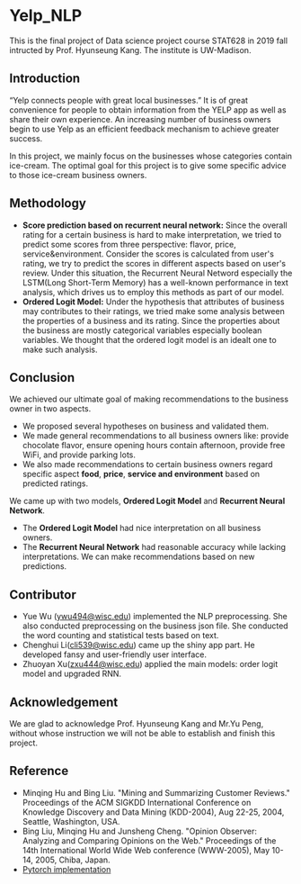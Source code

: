 # Yelp_NLP
This is the final project of Data science project course STAT628 in 2019 fall intructed by Prof. Hyunseung Kang. The institute is UW-Madison.

## Introduction
“Yelp connects people with great local businesses.” It is of great convenience for people to obtain information from the YELP app as well as share their own experience. An increasing number of business owners begin to use Yelp as an efficient feedback mechanism to achieve greater success.

In this project, we mainly focus on the businesses whose categories contain ice-cream. The optimal goal for this project is to give some specific advice to those ice-cream business owners.

## Methodology
- **Score prediction based on recurrent neural network:** Since the overall rating for a certain business is hard to make interpretation, we tried to predict some scores from three perspective: flavor, price, service&environment. Consider the scores is calculated from user's rating, we try to predict the scores in different aspects based on user's review. Under this situation, the Recurrent Neural Netword especially the LSTM(Long Short-Term Memory) has a well-known performance in text analysis, which drives us to employ this methods as part of our model.
- **Ordered Logit Model:** Under the hypothesis that attributes of business may contributes to their ratings, we tried make some analysis between the properties of a business and its rating. Since the properties about the business are mostly categorical variables especially boolean variables. We thought that the ordered logit model is an idealt one to make such analysis.

## Conclusion
We achieved our ultimate goal of making recommendations to the business owner in two aspects.
- We proposed several hypotheses on business and validated them.
- We made general recommendations to all business owners like: provide chocolate flavor, ensure opening hours contain afternoon, provide free WiFi, and provide parking lots.
- We also made recommendations to certain business owners regard specific aspect **food**, **price**, **service and environment** based on predicted ratings.

We came up with two models, **Ordered Logit Model** and **Recurrent Neural Network**. 
- The **Ordered Logit Model** had nice interpretation on all business owners. 
- The **Recurrent Neural Network** had reasonable accuracy while lacking interpretations. We can make recommendations based on new predictions.

## Contributor
- Yue Wu (ywu494@wisc.edu) implemented the NLP preprocessing. She also conducted preprocessing on the business json file. She conducted the word counting and statistical tests based on text. 
- Chenghui Li(cli539@wisc.edu) came up the shiny app part. He developed fansy and user-friendly user interface.
- Zhuoyan Xu(zxu444@wisc.edu) applied the main models: order logit model and upgraded RNN.

## Acknowledgement
We are glad to acknowledge Prof. Hyunseung Kang and Mr.Yu Peng, without whose instruction we will not be able to establish and finish this project.

## Reference
- Minqing Hu and Bing Liu. "Mining and Summarizing Customer Reviews." Proceedings of the ACM SIGKDD International Conference on Knowledge Discovery and Data Mining (KDD-2004), Aug 22-25, 2004, Seattle, Washington, USA.
- Bing Liu, Minqing Hu and Junsheng Cheng. "Opinion Observer: Analyzing and Comparing Opinions on the Web." Proceedings of the 14th International World Wide Web conference (WWW-2005), May 10-14, 2005, Chiba, Japan.
- [Pytorch implementation](https://github.com/bentrevett/pytorch-sentiment-analysis)
